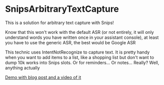 # SnipsArbitraryTextCapture

This is a solution for arbitrary text capture with Snips!

Know that this won't work with the default ASR (or not entirely, it will only understand words you have written once in your assistant console), at least you have to use the generic ASR, the best would be Google ASR

This technic uses IntentNotRecognize to capture text. It is pretty handy when you want to add items to a list, like a shopping list but don't want to dump 10k works into Snips slots. Or for reminders... Or notes... Really? Well, anything actually

[Demo with blog post and a video of it](https://laurentchervet.wordpress.com/2018/03/08/project-alice-arbitrary-text/)
